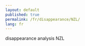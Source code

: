 ```yaml
---
layout: default
published: true
permalink: /fr/disappearance/NZL/
lang: fr
---
```


disappearance analysis NZL
